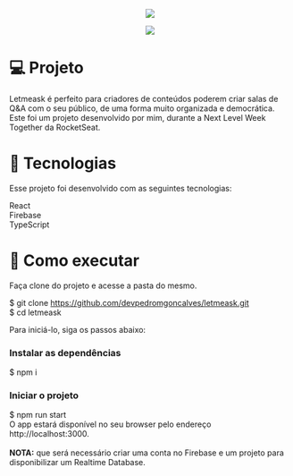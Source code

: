 <p align="center">
  <img src="https://github.com/devpedromgoncalves/letmeask/assets/97984504/ec3fcb14-ad83-455f-ae49-63e5822ec508">
</p>

<p align="center">
  <img src="https://github.com/devpedromgoncalves/letmeask/assets/97984504/b515a45c-4adb-4cf8-a2b0-9bf1c81e6fe8" style="max-width: 100%">
</p>

<h1>💻 Projeto</h1>
Letmeask é perfeito para criadores de conteúdos poderem criar salas de Q&A com o seu público, de uma forma muito organizada e democrática. <br />
Este foi um projeto desenvolvido por mim, durante a Next Level Week Together da RocketSeat.

<h1>🧪 Tecnologias</h1>
Esse projeto foi desenvolvido com as seguintes tecnologias:<br />

React<br />
Firebase<br />
TypeScript<br />

<h1>🚀 Como executar</h1>
Faça clone do projeto e acesse a pasta do mesmo.<br />

$ git clone https://github.com/devpedromgoncalves/letmeask.git<br />
$ cd letmeask<br />

Para iniciá-lo, siga os passos abaixo:<br />

<h3>Instalar as dependências</h3>
$ npm i

<h3>Iniciar o projeto</h3>
$ npm run start <br/>
O app estará disponível no seu browser pelo endereço http://localhost:3000.

<br />
<br />
<strong>NOTA:</strong> que será necessário criar uma conta no Firebase e um projeto para disponibilizar um Realtime Database.
